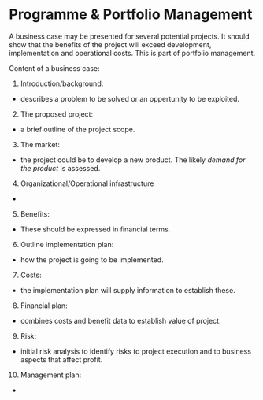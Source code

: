 # Programme & Portfolio Management

A business case may be presented for several potential projects. It should show
that the benefits of the project will exceed development, implementation and 
operational costs. This is part of portfolio management. 

Content of a business case:

1. Introduction/background:
  * describes a problem to be solved or an oppertunity to be exploited.
2. The proposed project:
  * a brief outline of the project scope.
3. The market:
  * the project could be to develop a new product. The likely *demand for the 
    product* is assessed.
4. Organizational/Operational infrastructure
  * 
5. Benefits:
  * These should be expressed in financial terms.
6. Outline implementation plan:
  * how the project is going to be implemented.
7. Costs:
  * the implementation plan will supply information to establish these.
8. Financial plan:
  * combines costs and benefit data to establish value of project.
9. Risk:
  * initial risk analysis to identify risks to project execution and to business
    aspects that affect profit.
10. Management plan:
  *

